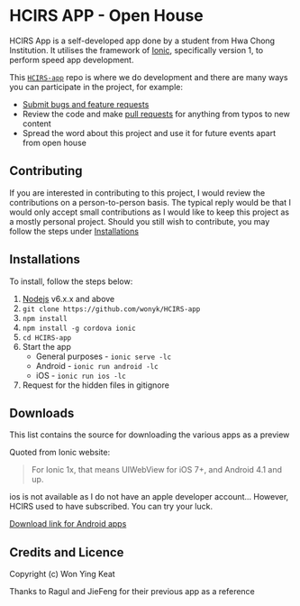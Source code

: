 # HCIRS APP - Open House

HCIRS App is a self-developed app done by a student from Hwa Chong Institution. It utilises the framework of [Ionic](http://ionicframework.com/), specifically version 1, to perform speed app development.

This [`HCIRS-app`](https://github.com/wonyk/HCIRS-app) repo is where we do development and there are many ways you can participate in the project, for example:

* [Submit bugs and feature requests](https://github.com/wonyk/HCIRS-app/issues)
* Review the code and make [pull requests](https://github.com/wonyk/HCIRS-app/pulls) for anything from typos to new content
* Spread the word about this project and use it for future events apart from open house

## Contributing

If you are interested in contributing to this project, I would review the contributions on a person-to-person basis.
The typical reply would be that I would only accept small contributions as I would like to keep this project as a mostly personal project.
Should you still wish to contribute, you may follow the steps under [Installations](https://github.com/wonyk/HCIRS-app/#Installations)

## Installations

To install, follow the steps below:

1. [Nodejs](https://nodejs.org/en/download/) v6.x.x and above
2. `git clone https://github.com/wonyk/HCIRS-app`
3. `npm install`
4. `npm install -g cordova ionic`
5. `cd HCIRS-app`
6. Start the app
    * General purposes - `ionic serve -lc`
    * Android - `ionic run android -lc`
    * iOS - `ionic run ios -lc`
7. Request for the hidden files in gitignore

## Downloads

This list contains the source for downloading the various apps as a preview

Quoted from Ionic website:
> For Ionic 1x, that means UIWebView for iOS 7+, and Android 4.1 and up.

ios is not available as I do not have an apple developer account... However, HCIRS used to have subscribed. You can try your luck.

[Download link for Android apps](https://drive.google.com/open?id=0B8AVt25raodmZEYwVGtra2hXa0U)
## Credits and Licence

Copyright (c) Won Ying Keat

Thanks to Ragul and JieFeng for their previous app as a reference


